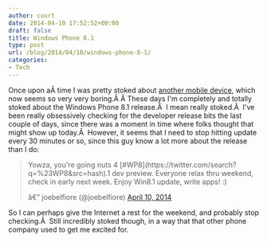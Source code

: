```yaml
---
author: court
date: 2014-04-10 17:52:52+00:00
draft: false
title: Windows Phone 8.1
type: post
url: /blog/2014/04/10/windows-phone-8-1/
categories:
- Tech
---
```


Once upon aÂ time I was pretty stoked about [another mobile device](http://www.vallentyne.com/blog/2007/01/09/apple-products-release/), which now seems so very very boring.Â Â These days I'm completely and totally stoked about the Windows Phone 8.1 release.Â  I mean really stoked.Â  I've been really obsessively checking for the developer release bits the last couple of days, since there was a moment in time where folks thought that might show up today.Â  However, it seems that I need to stop hitting update every 30 minutes or so, since this guy know a lot more about the release than I do:


<blockquote>Yowza, you're going nuts 4 [#WP8](https://twitter.com/search?q=%23WP8&src=hash).1 dev preview. Everyone relax thru weekend, check in early next week. Enjoy Win8.1 update, write apps! :)

â€” joebelfiore (@joebelfiore) [April 10, 2014](https://twitter.com/joebelfiore/statuses/454281727158919168)</blockquote>


So I can perhaps give the Internet a rest for the weekend, and probably stop checking.Â  Still incredibly stoked though, in a way that that other phone company used to get me excited for.



